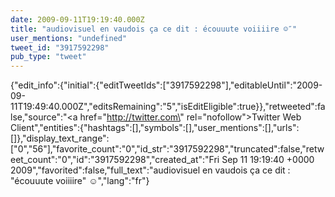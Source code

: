 ```yaml
---
date: 2009-09-11T19:19:40.000Z
title: "audiovisuel en vaudois ça ce dit : écouuute voiiiire ☺″"
user_mentions: "undefined"
tweet_id: "3917592298"
pub_type: "tweet"
---
```

{"edit_info":{"initial":{"editTweetIds":["3917592298"],"editableUntil":"2009-09-11T19:49:40.000Z","editsRemaining":"5","isEditEligible":true}},"retweeted":false,"source":"<a href=\"http://twitter.com\" rel=\"nofollow\">Twitter Web Client</a>","entities":{"hashtags":[],"symbols":[],"user_mentions":[],"urls":[]},"display_text_range":["0","56"],"favorite_count":"0","id_str":"3917592298","truncated":false,"retweet_count":"0","id":"3917592298","created_at":"Fri Sep 11 19:19:40 +0000 2009","favorited":false,"full_text":"audiovisuel en vaudois ça ce dit : \"écouuute voiiiire\" ☺","lang":"fr"}
